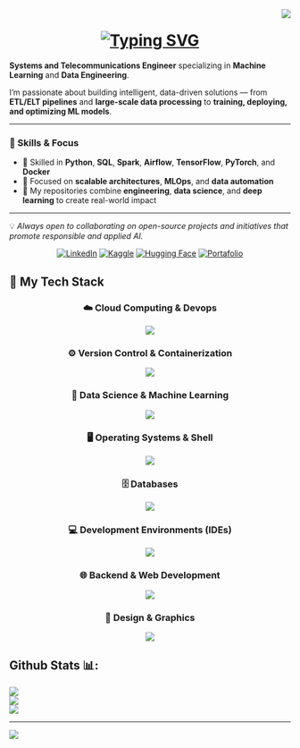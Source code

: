 <img align="right" src="https://visitor-badge.laobi.icu/badge?page_id=StebanJrb.StebanJrb" />
<h1 align="center">
 <a href="https://git.io/typing-svg"><img src="https://readme-typing-svg.herokuapp.com?font=Jersey+15&size=60&pause=1000&color=0BC842&background=FFFFFF00&center=true&width=750&height=90&lines=Hi%2C+I'm+Julian+Steban!+;Machine+Learning+%26+Data+Engineer" alt="Typing SVG" /></a>
</h1>

**Systems and Telecommunications Engineer** specializing in **Machine Learning** and **Data Engineering**.

I’m passionate about building intelligent, data-driven solutions — from **ETL/ELT pipelines** and **large-scale data processing** to **training, deploying, and optimizing ML models**.

---

### 🧠 Skills & Focus

- 🔹 Skilled in **Python**, **SQL**, **Spark**, **Airflow**, **TensorFlow**, **PyTorch**, and **Docker**  
- 🔹 Focused on **scalable architectures**, **MLOps**, and **data automation**  
- 🔹 My repositories combine **engineering**, **data science**, and **deep learning** to create real-world impact  

---

💡 *Always open to collaborating on open-source projects and initiatives that promote responsible and applied AI.*

<div align="center">

[![LinkedIn](https://img.shields.io/badge/LinkedIn-0A66C2?style=for-the-badge&logo=linkedin&logoColor=white)](https://www.linkedin.com/in/stebanruiz/) [![Kaggle](https://img.shields.io/badge/Kaggle-20BEFF?style=for-the-badge&logo=kaggle&logoColor=white)](https://www.kaggle.com/stebanjrb) [![Hugging Face](https://img.shields.io/badge/Hugging%20Face-FFD21E?style=for-the-badge&logo=huggingface&logoColor=black)](https://huggingface.co/Stebanjrb) [![Portafolio](https://img.shields.io/badge/Portafolio-28A745?style=for-the-badge)](ENLACE_A_TU_PORTAFOLIO)

</div>



## 🚀 My Tech Stack

<h3 align="center">☁️ Cloud Computing & Devops</h3>
<p align="center">
    <img src="https://skillicons.dev/icons?i=aws,gcp,azure&perline=5" />
</p>

<h3 align="center">⚙️ Version Control & Containerization</h3>
<p align="center">
    <img src="https://skillicons.dev/icons?i=github,git,docker,kubernetes&perline=5" />
</p>

<h3 align="center">🐍 Data Science & Machine Learning</h3>
<p align="center">
    <img src="https://skillicons.dev/icons?i=python,pytorch,tensorflow,sklearn&perline=5" />
</p>

<h3 align="center">🖥️ Operating Systems & Shell</h3>
<p align="center">
    <img src="https://skillicons.dev/icons?i=windows,linux,debian,bash,raspberrypi&perline=5" />
</p>

<h3 align="center">🗄️ Databases</h3>
<p align="center">
    <img src="https://skillicons.dev/icons?i=mysql,mongodb&perline=5" />
</p>

<h3 align="center">💻 Development Environments (IDEs)</h3>
<p align="center">
    <img src="https://skillicons.dev/icons?i=idea,vscode&perline=5" />
</p>

<h3 align="center">🌐 Backend & Web Development</h3>
<p align="center">
    <img src="https://skillicons.dev/icons?i=java,spring,javascript,nodejs&perline=5" />
</p>

<h3 align="center">🎨 Design & Graphics</h3>
<p align="center">
    <img src="https://skillicons.dev/icons?i=unrealengine,blender&perline=5" />
</p>

## Github Stats 📊:
![](https://github-readme-stats.vercel.app/api?username=StebanJrb&theme=yeblu&hide_border=false&include_all_commits=true&count_private=false)<br/>
![](https://github-readme-streak-stats.herokuapp.com/?user=StebanJrb&theme=yeblu&hide_border=false)<br/>
![](https://github-readme-stats.vercel.app/api/top-langs/?username=StebanJrb&theme=yeblu&hide_border=false&include_all_commits=true&count_private=false&layout=compact)

---
[![](https://visitcount.itsvg.in/api?id=StebanJrb&icon=0&color=0)](https://visitcount.itsvg.in)

<!-- Proudly created with GPRM ( https://gprm.itsvg.in ) -->
